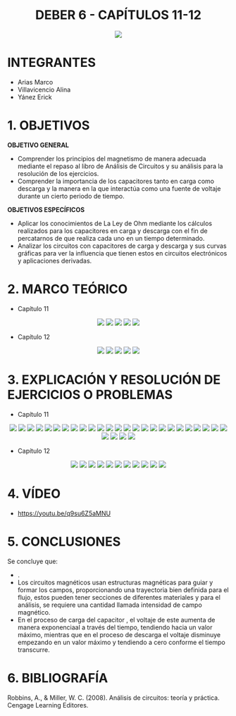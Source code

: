 <div align="center">

# DEBER 6 - CAPÍTULOS 11-12
  
![](https://github.com/erickyanez1/IMAGENES-DEBER-1/blob/main/espe.png) 

</div>

# **INTEGRANTES**

- Arias Marco
- Villavicencio Alina
- Yánez Erick


# **1. OBJETIVOS**

**OBJETIVO GENERAL**
  - Comprender los principios del magnetismo de manera adecuada mediante el repaso al libro de Análisis de Circuitos y su análisis para la resolución de los ejercicios.
  - Comprender la importancia de los capacitores tanto en carga como descarga y la manera en la que interactúa como una fuente de voltaje durante un cierto periodo de tiempo.
 
 **OBJETIVOS ESPECÍFICOS**
  - Aplicar los conocimientos de La Ley de Ohm mediante los cálculos realizados para los capacitores en carga y descarga con el fin de percatarnos de que realiza cada uno en un tiempo determinado.
  - Analizar los circuitos con capacitores de carga y descarga y sus curvas gráficas para ver la influencia que tienen estos en circuitos electrónicos y aplicaciones derivadas.
  
# **2. MARCO TEÓRICO**

- Capítulo 11
<div align="center">

![](https://github.com/erickyanez1/DEBER6/blob/main/IMG/Teoria_cap11_1.png)
![](https://github.com/erickyanez1/DEBER6/blob/main/IMG/Teoria_cap11_2.png)
![](https://github.com/erickyanez1/DEBER6/blob/main/IMG/Teoria_cap11_3.png)
![](https://github.com/erickyanez1/DEBER6/blob/main/IMG/Teoria_cap11_4.png)
![](https://github.com/erickyanez1/DEBER6/blob/main/IMG/Teoria_cap11_5.png)

</div>


- Capítulo 12
<div align="center">

![](https://github.com/erickyanez1/DEBER6/blob/main/IMG/MapaCap12_P1.jpg)
![](https://github.com/erickyanez1/DEBER6/blob/main/IMG/MapaCap12_P2.jpg)
![](https://github.com/erickyanez1/DEBER6/blob/main/IMG/MapaCap12_P3.jpg)
![](https://github.com/erickyanez1/DEBER6/blob/main/IMG/MapaCap12_P4.jpg)
![](https://github.com/erickyanez1/DEBER6/blob/main/IMG/MapaCap12_P5.jpg)
  
</div>




# **3. EXPLICACIÓN Y RESOLUCIÓN DE EJERCICIOS O PROBLEMAS**

- Capítulo 11
<div align="center">

  
![](https://github.com/erickyanez1/DEBER6/blob/main/IMG/1.PNG)
![](https://github.com/erickyanez1/DEBER6/blob/main/IMG/3.PNG)
![](https://github.com/erickyanez1/DEBER6/blob/main/IMG/7-1.PNG)
![](https://github.com/erickyanez1/DEBER6/blob/main/IMG/7-2.PNG)
![](https://github.com/erickyanez1/DEBER6/blob/main/IMG/7-3.PNG)
![](https://github.com/erickyanez1/DEBER6/blob/main/IMG/9-1.PNG)
![](https://github.com/erickyanez1/DEBER6/blob/main/IMG/9-2.PNG)
![](https://github.com/erickyanez1/DEBER6/blob/main/IMG/11.PNG)
![](https://github.com/erickyanez1/DEBER6/blob/main/IMG/13.PNG)
![](https://github.com/erickyanez1/DEBER6/blob/main/IMG/13-2.PNG)
![](https://github.com/erickyanez1/DEBER6/blob/main/IMG/13-3.PNG)
![](https://github.com/erickyanez1/DEBER6/blob/main/IMG/13-4.PNG)
![](https://github.com/erickyanez1/DEBER6/blob/main/IMG/15.PNG)
![](https://github.com/erickyanez1/DEBER6/blob/main/IMG/17-1.PNG)
![](https://github.com/erickyanez1/DEBER6/blob/main/IMG/17-2.PNG)
![](https://github.com/erickyanez1/DEBER6/blob/main/IMG/19.PNG)
![](https://github.com/erickyanez1/DEBER6/blob/main/IMG/21.PNG)
![](https://github.com/erickyanez1/DEBER6/blob/main/IMG/23.PNG)
![](https://github.com/erickyanez1/DEBER6/blob/main/IMG/23-2.PNG)
![](https://github.com/erickyanez1/DEBER6/blob/main/IMG/23-3.PNG)
![](https://github.com/erickyanez1/DEBER6/blob/main/IMG/23-4.PNG)
![](https://github.com/erickyanez1/DEBER6/blob/main/IMG/25.PNG)
![](https://github.com/erickyanez1/DEBER6/blob/main/IMG/Ejercicio_cap11_27.png)
![](https://github.com/erickyanez1/DEBER6/blob/main/IMG/Ejercicio_cap11_29.png)
![](https://github.com/erickyanez1/DEBER6/blob/main/IMG/Ejercicio_cap11_31.png)
![](https://github.com/erickyanez1/DEBER6/blob/main/IMG/Ejercicio_cap11_33.png)
![](https://github.com/erickyanez1/DEBER6/blob/main/IMG/Ejercicio_cap11_35.png)
![](https://github.com/erickyanez1/DEBER6/blob/main/IMG/Ejercicio_cap11_37.png)
![](https://github.com/erickyanez1/DEBER6/blob/main/IMG/Ejercicio_cap11_39_41_43.png)

</div>

- Capítulo 12
<div align="center">

![](https://github.com/erickyanez1/DEBER6/blob/main/IMG/Ejercicio_cap12_1.png)
![](https://github.com/erickyanez1/DEBER6/blob/main/IMG/Ejercicio_cap12_3_5.png)
![](https://github.com/erickyanez1/DEBER6/blob/main/IMG/EjerciciosCap12_P1.jpg)
![](https://github.com/erickyanez1/DEBER6/blob/main/IMG/EjerciciosCap12_P2.jpg)
![](https://github.com/erickyanez1/DEBER6/blob/main/IMG/EjerciciosCap12_P3.jpg)
![](https://github.com/erickyanez1/DEBER6/blob/main/IMG/EjerciciosCap12_P4.jpg)
![](https://github.com/erickyanez1/DEBER6/blob/main/IMG/EjerciciosCap12_P5.jpg)
![](https://github.com/erickyanez1/DEBER6/blob/main/IMG/EjerciciosCap12_P6.jpg)
![](https://github.com/erickyanez1/DEBER6/blob/main/IMG/EjerciciosCap12_P7.jpg)
![](https://github.com/erickyanez1/DEBER6/blob/main/IMG/EjerciciosCap12_P8.jpg)
![](https://github.com/erickyanez1/DEBER6/blob/main/IMG/EjerciciosCap12_P9.jpg)

</div>

# **4. VÍDEO**

- https://youtu.be/q9su6Z5aMNU

# **5. CONCLUSIONES**

Se concluye que:

- .
- Los circuitos magnéticos usan estructuras magnéticas para guiar y formar los campos, proporcionando una trayectoria bien definida para el flujo, estos pueden tener secciones de diferentes materiales y para el análisis, se requiere una cantidad llamada intensidad de campo magnético.
- En el proceso de carga del capacitor , el voltaje de este aumenta de manera exponenciaal a través del tiempo, tendiendo hacia un valor máximo, mientras que en el proceso de descarga el voltaje disminuye empezando en un valor máximo y tendiendo a cero conforme el tiempo transcurre.


# **6. BIBLIOGRAFÍA**

Robbins, A., & Miller, W. C. (2008). Análisis de circuitos: teoría y práctica. Cengage Learning Editores.
